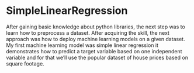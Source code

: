 # SimpleLinearRegression
After gaining basic knowledge about python libraries, the next step was to learn how to preprocess a dataset. After acquiring the skill, the next approach was how to deploy machine learning models on a given dataset. My first machine learning model was simple linear regression it demonstrates how to predict a target variable based on one independent variable and for that we’ll use the popular dataset of house prices based on square footage.
